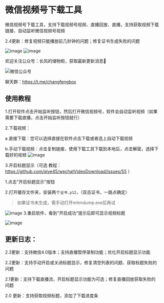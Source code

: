 # 微信视频号下载工具
微信视频号下载工具，支持下载视频号视频、直播回放、直播，支持获取视频下载链接、自动监听微信视频号视频

2.4更新：修复视频只能播放前几秒钟的问题；修复证书生成失败的问题

![image](https://github.com/user-attachments/assets/f90c016c-ee04-4385-aea5-4d0b713ab903)
![image](https://github.com/qiye45/wechatVideoDownload/assets/138199658/43b583c5-37bf-45e6-a844-ceabadaea7a8)

欢迎关注公众号：长风的储物柜，获取最新更新消息🥳

![微信公众号](https://github.com/user-attachments/assets/584c65c4-da1c-4e31-bd92-b18e3589483d)

聊天群：https://t.me/changfengbox

## 使用教程
1.打开软件点击开始监听按钮，然后打开微信视频号，软件会自动监听视频（如果需要下载直播，点击开始监听按钮就行）

2.下载视频：

  a.直接下载：您可以选择直接在软件点击下载或者选上自动下载视频
  
  b.手动下载视频：点击复制链接，使用下载工具下载到本地后，点击解密，选择下载好的视频
![image](https://github.com/qiye45/wechatVideoDownload/assets/138199658/a9211670-d729-4184-8692-b484a50eb8ae)

3.开启标题显示（可选 教程：https://github.com/qiye45/wechatVideoDownload/issues/55 ）

1.点击"开启标题显示"按钮

2.打开缓存文件夹，安装两个`证书.p12`，（双击证书，一路点确定）
> 如果证书未生成，需手动打开mitmdump.exe后再试

![image](https://github.com/user-attachments/assets/f5c717bd-66ae-48ed-83b5-5f843d2a25fa)
3.重启软件，看到"开启成功"提示后即可显示视频标题

![image](https://github.com/user-attachments/assets/80975841-dde3-4e05-a5d8-4c2bf0db0f9b)




## 更新日志：

2.3更新：支持微信4.0版本；支持直播暂停录制功能；优化开启标题显示功能

2.2更新：支持手动开启或关闭标题显示，修复清空列表的问题、获取标题失败的问题

2.1更新：支持下载直播流，开启标题显示功能为可选；修复直播回放获取失败的问题

2.0 更新：支持获取视频标题，添加了下载进度条
